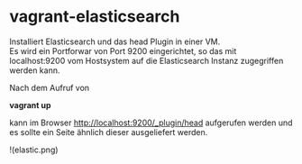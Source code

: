 # vagrant-elasticsearch

Installiert Elasticsearch und das head Plugin in einer VM.  
Es wird ein Portforwar von Port 9200 eingerichtet, so das mit localhost:9200 vom Hostsystem
auf die Elasticsearch Instanz zugegriffen werden kann.  
  
Nach dem Aufruf von  
  
**vagrant up**  
  
kann im Browser <http://localhost:9200/_plugin/head> aufgerufen werden und es sollte ein Seite ähnlich dieser ausgeliefert werden.  
  
!(elastic.png)

